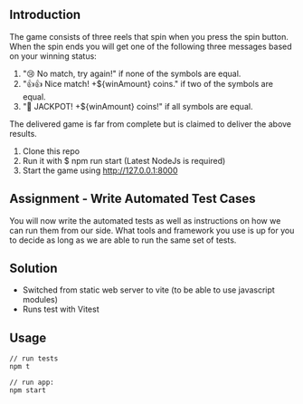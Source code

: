 ## Introduction

The game consists of three reels that spin when you press the spin button. When the spin ends you will get one of the following three messages based on your winning status:

1. "😢 No match, try again!" if none of the symbols are equal.
2. "👍👍 Nice match! +${winAmount} coins." if two of the symbols are equal.
3. "🎉 JACKPOT! +${winAmount} coins!" if all symbols are equal.

The delivered game is far from complete but is claimed to deliver the above results.

1. Clone this repo
2. Run it with $ npm run start (Latest NodeJs is required)
3. Start the game using http://127.0.0.1:8000

## Assignment - Write Automated Test Cases

You will now write the automated tests as well as instructions on how we can run them from our side. What tools and framework you use is up for you to decide as long as we are able to run the same set of tests.

## Solution

- Switched from static web server to vite (to be able to use javascript modules)
- Runs test with Vitest

## Usage

```
// run tests
npm t

// run app:
npm start
```
